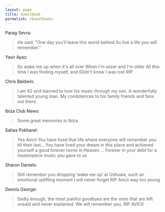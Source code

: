 ```yaml
---
layout: page
title: Guestbook
permalink: /Guestbook/
---
```


<!--<amp-img width="600" height="300" layout="responsive" src="http://lorempixel.com/600/300/sports"></amp-img>-->
Parag Sevra:
>He said, "One day you'll leave this world behind So live a life you will remember."

Yasir Ayaz:
>So wake me up when it's all over When I'm wiser and I'm older All this time I was finding myself, and IDidn't know I was lost RIP

Chris Baldwin:
>I am 62 and learned to love his music through my son. A wonderfully talented young man. My condolences to his family friends and fans out there.

Ibiza Club News:
>Some great memories in Ibiza

Sahas Pokharel:
>Yes Avicii You have lived that life where everyone will remember you till their last....You have lived your dream in this place and achieved yourself a good forever home in Heaven ... Forever in your debt for a masterpiece music you gave to us

Sharon Daniels:
>Still remember you dropping ‘wake me up’ at Ushuaia, such an emotional uplifting moment I will never forget RIP Avicii way too young

Dennis George:
>Sadly enough, the most painful goodbyes are the ones that are left unsaid and never explained. We will remember you, RIP AVICII